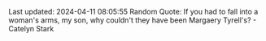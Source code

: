 Last updated: 2024-04-11 08:05:55
Random Quote: If you had to fall into a woman's arms, my son, why couldn't they have been Margaery Tyrell's?  -  Catelyn Stark